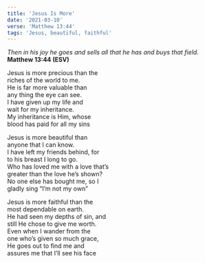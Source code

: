 ```yaml
---
title: 'Jesus Is More'
date: '2021-03-10'
verse: 'Matthew 13:44'
tags: 'Jesus, beautiful, faithful'
---
```


*Then in his joy he goes and sells all that he has and buys that field.*  
**Matthew 13:44 (ESV)**

Jesus is more precious than the  
riches of the world to me.  
He is far more valuable than  
any thing the eye can see.  
I have given up my life and  
wait for my inheritance.  
My inheritance is Him, whose  
blood has paid for all my sins

Jesus is more beautiful than  
anyone that I can know.  
I have left my friends behind, for  
to his breast I long to go.  
Who has loved me with a love that’s  
greater than the love he’s shown?  
No one else has bought me, so I  
gladly sing “I’m not my own”

Jesus is more faithful than the  
most dependable on earth.  
He had seen my depths of sin, and  
still He chose to give me worth.  
Even when I wander from the  
one who’s given so much grace,  
He goes out to find me and  
assures me that I’ll see his face
